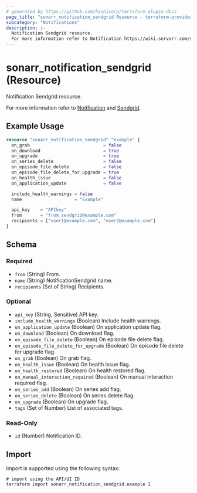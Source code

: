 ```yaml
---
# generated by https://github.com/hashicorp/terraform-plugin-docs
page_title: "sonarr_notification_sendgrid Resource - terraform-provider-sonarr"
subcategory: "Notifications"
description: |-
  Notification Sendgrid resource.
  For more information refer to Notification https://wiki.servarr.com/sonarr/settings#connect and Sendgrid https://wiki.servarr.com/sonarr/supported#sendgrid.
---
```


# sonarr_notification_sendgrid (Resource)

<!-- subcategory:Notifications -->Notification Sendgrid resource.
For more information refer to [Notification](https://wiki.servarr.com/sonarr/settings#connect) and [Sendgrid](https://wiki.servarr.com/sonarr/supported#sendgrid).

## Example Usage

```terraform
resource "sonarr_notification_sendgrid" "example" {
  on_grab                            = false
  on_download                        = true
  on_upgrade                         = true
  on_series_delete                   = false
  on_episode_file_delete             = false
  on_episode_file_delete_for_upgrade = true
  on_health_issue                    = false
  on_application_update              = false

  include_health_warnings = false
  name                    = "Example"

  api_key    = "APIkey"
  from       = "from_sendgrid@example.com"
  recipients = ["user1@example.com", "user2@example.com"]
}
```

<!-- schema generated by tfplugindocs -->
## Schema

### Required

- `from` (String) From.
- `name` (String) NotificationSendgrid name.
- `recipients` (Set of String) Recipients.

### Optional

- `api_key` (String, Sensitive) API key.
- `include_health_warnings` (Boolean) Include health warnings.
- `on_application_update` (Boolean) On application update flag.
- `on_download` (Boolean) On download flag.
- `on_episode_file_delete` (Boolean) On episode file delete flag.
- `on_episode_file_delete_for_upgrade` (Boolean) On episode file delete for upgrade flag.
- `on_grab` (Boolean) On grab flag.
- `on_health_issue` (Boolean) On health issue flag.
- `on_health_restored` (Boolean) On health restored flag.
- `on_manual_interaction_required` (Boolean) On manual interaction required flag.
- `on_series_add` (Boolean) On series add flag.
- `on_series_delete` (Boolean) On series delete flag.
- `on_upgrade` (Boolean) On upgrade flag.
- `tags` (Set of Number) List of associated tags.

### Read-Only

- `id` (Number) Notification ID.

## Import

Import is supported using the following syntax:

```shell
# import using the API/UI ID
terraform import sonarr_notification_sendgrid.example 1
```
